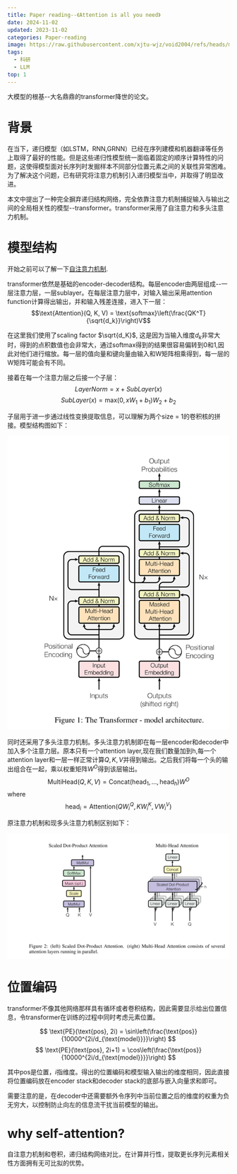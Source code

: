 ```yaml
---
title: Paper reading--《Attention is all you need》
date: 2024-11-02
updated: 2023-11-02
categories: Paper-reading
image: https://raw.githubusercontent.com/xjtu-wjz/void2004/refs/heads/main/pics_for_post/attention%20is%20all%20you%20need.webp
tags:
  - 科研
  - LLM
top: 1
---
```


大模型的根基--大名鼎鼎的transformer降世的论文。

# 背景
在当下，递归模型（如LSTM，RNN,GRNN）已经在序列建模和机器翻译等任务上取得了最好的性能。但是这些递归性模型统一面临着固定的顺序计算特性的问题，这使得模型面对长序列时发掘样本不同部分位置元素之间的关联性异常困难。为了解决这个问题，已有研究将注意力机制引入递归模型当中，并取得了明显改进。

本文中提出了一种完全摒弃递归结构网络，完全依靠注意力机制捕捉输入与输出之间的全局相关性的模型--transformer。transformer采用了自注意力和多头注意力机制。

# 模型结构
开始之前可以了解一下[自注意力机制](https://www.void2024.top/posts/%E6%B7%B1%E5%BA%A6%E5%AD%A6%E4%B9%A0-basic%20concept).

transformer依然是基础的encoder-decoder结构。每层encoder由两层组成--一层注意力层，一层sublayer。在每层注意力层中，对输入输出采用attention function计算得出输出，并和输入残差连接，进入下一层：
$$\text{Attention}(Q, K, V) = \text{softmax}\left(\frac{QK^T}{\sqrt{d_k}}\right)V$$

在这里我们使用了scaling factor $\sqrt{d_K}$, 这是因为当输入维度$d_k$非常大时，得到的点积数值也会非常大，通过softmax得到的结果很容易偏转到0和1,因此对他们进行缩放。每一层的值向量和键向量由输入和W矩阵相乘得到，每一层的W矩阵可能会有不同。

接着在每一个注意力层之后接一个子层：
$$LayerNorm=x+SubLayer(x)$$
$$SubLayer(x)=\text{max}(0, xW_1 + b_1)W_2 + b_2$$

子层用于进一步通过线性变换提取信息，可以理解为两个size = 1的卷积核的拼接。模型结构图如下：

![alt text](../../materials/attention.png)

同时还采用了多头注意力机制。多头注意力机制即在每一层encoder和decoder中加入多个注意力层。原本只有一个attention layer,现在我们数量加到h,每一个attention layer和一层一样正常计算$Q,K,V$并得到输出。之后我们将每一个头的输出组合在一起，乘以权重矩阵$W^O$得到该层输出。
$$ \text{MultiHead}(Q, K, V) = \text{Concat}(\text{head}_1, \ldots, \text{head}_h)W^O $$
where
$$ \text{head}_i = \text{Attention}(QW_i^Q, KW_i^K, VW_i^V) $$

原注意力机制和现多头注意力机制区别如下：

![alt text](../../materials/attention2.png)

# 位置编码
transformer不像其他网络那样具有循环或者卷积结构，因此需要显示给出位置信息，令transformer在训练的过程中同时考虑元素位置。

$$ \text{PE}(\text{pos}, 2i) = \sin\left(\frac{\text{pos}}{10000^{2i/d_{\text{model}}}}\right) $$
$$ \text{PE}(\text{pos}, 2i+1) = \cos\left(\frac{\text{pos}}{10000^{2i/d_{\text{model}}}}\right) $$

其中pos是位置，$i$指维度。得出的位置编码和模型输入输出的维度相同，因此直接将位置编码放在encoder stack和decoder stack的底部与嵌入向量求和即可。

需要注意的是，在decoder中还需要额外令序列中当前位置之后的维度的权重为负无穷大，以控制防止向左的信息流干扰当前模型的输出。

# why self-attention?
自注意力机制和卷积，递归结构网络对比，在计算并行性，提取更长序列元素相关性方面拥有无可比拟的优势。